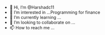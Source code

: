 - 👋 Hi, I’m @Harshadc11
- 👀 I’m interested in ...Programming for finance
- 🌱 I’m currently learning ...
- 💞️ I’m looking to collaborate on ...
- 📫 How to reach me ...

<!---
Harshadc11/Harshadc11 is a ✨ special ✨ repository because its `README.md` (this file) appears on your GitHub profile.
You can click the Preview link to take a look at your changes.
--->
